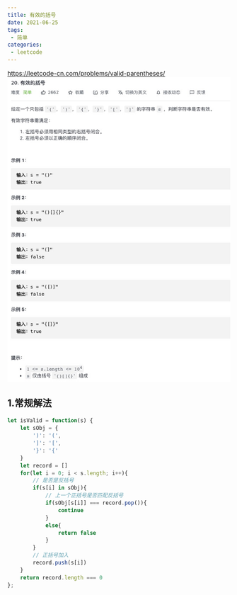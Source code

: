 ```yaml
---
title: 有效的括号
date: 2021-06-25
tags:
 - 简单
categories:
 - leetcode
---
```


<https://leetcode-cn.com/problems/valid-parentheses/>
![有效的括号](./img/20.jpg)

## 1.常规解法

```js
let isValid = function(s) {
    let sObj = {
        ')': '(',
        ']': '[',
        '}': '{'
    }
    let record = []
    for(let i = 0; i < s.length; i++){
        // 是否是反括号
        if(s[i] in sObj){
            // 上一个正括号是否匹配反括号
            if(sObj[s[i]] === record.pop()){
                continue
            }
            else{
                return false
            }
        }
        // 正括号加入
        record.push(s[i])
    }
    return record.length === 0
};
```
